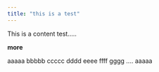 ```yaml
---
title: "this is a test"
---
```

 
This is a content test..... 

**more**

aaaaa bbbbb ccccc dddd eeee ffff gggg .... aaaaa
